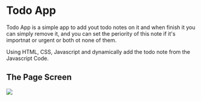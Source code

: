 # Todo App
 
Todo App is a simple app to add yout todo notes on it and when finish it you can simply remove it, and you can set the periority of this note if it's importnat or urgent or both ot none of them.

Using HTML, CSS, Javascript and dynamically add the todo note from the Javascript Code.

## The Page Screen </br>

<img src="https://user-images.githubusercontent.com/49378579/119567374-89de3d80-bdac-11eb-8885-ae8510b1f480.gif">
